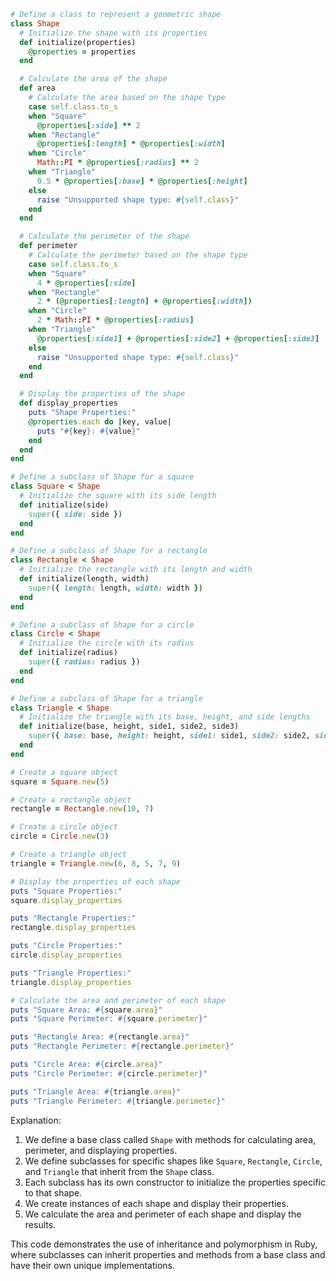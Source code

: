 ```ruby
# Define a class to represent a geometric shape
class Shape
  # Initialize the shape with its properties
  def initialize(properties)
    @properties = properties
  end

  # Calculate the area of the shape
  def area
    # Calculate the area based on the shape type
    case self.class.to_s
    when "Square"
      @properties[:side] ** 2
    when "Rectangle"
      @properties[:length] * @properties[:width]
    when "Circle"
      Math::PI * @properties[:radius] ** 2
    when "Triangle"
      0.5 * @properties[:base] * @properties[:height]
    else
      raise "Unsupported shape type: #{self.class}"
    end
  end

  # Calculate the perimeter of the shape
  def perimeter
    # Calculate the perimeter based on the shape type
    case self.class.to_s
    when "Square"
      4 * @properties[:side]
    when "Rectangle"
      2 * (@properties[:length] + @properties[:width])
    when "Circle"
      2 * Math::PI * @properties[:radius]
    when "Triangle"
      @properties[:side1] + @properties[:side2] + @properties[:side3]
    else
      raise "Unsupported shape type: #{self.class}"
    end
  end

  # Display the properties of the shape
  def display_properties
    puts "Shape Properties:"
    @properties.each do |key, value|
      puts "#{key}: #{value}"
    end
  end
end

# Define a subclass of Shape for a square
class Square < Shape
  # Initialize the square with its side length
  def initialize(side)
    super({ side: side })
  end
end

# Define a subclass of Shape for a rectangle
class Rectangle < Shape
  # Initialize the rectangle with its length and width
  def initialize(length, width)
    super({ length: length, width: width })
  end
end

# Define a subclass of Shape for a circle
class Circle < Shape
  # Initialize the circle with its radius
  def initialize(radius)
    super({ radius: radius })
  end
end

# Define a subclass of Shape for a triangle
class Triangle < Shape
  # Initialize the triangle with its base, height, and side lengths
  def initialize(base, height, side1, side2, side3)
    super({ base: base, height: height, side1: side1, side2: side2, side3: side3 })
  end
end

# Create a square object
square = Square.new(5)

# Create a rectangle object
rectangle = Rectangle.new(10, 7)

# Create a circle object
circle = Circle.new(3)

# Create a triangle object
triangle = Triangle.new(6, 8, 5, 7, 9)

# Display the properties of each shape
puts "Square Properties:"
square.display_properties

puts "Rectangle Properties:"
rectangle.display_properties

puts "Circle Properties:"
circle.display_properties

puts "Triangle Properties:"
triangle.display_properties

# Calculate the area and perimeter of each shape
puts "Square Area: #{square.area}"
puts "Square Perimeter: #{square.perimeter}"

puts "Rectangle Area: #{rectangle.area}"
puts "Rectangle Perimeter: #{rectangle.perimeter}"

puts "Circle Area: #{circle.area}"
puts "Circle Perimeter: #{circle.perimeter}"

puts "Triangle Area: #{triangle.area}"
puts "Triangle Perimeter: #{triangle.perimeter}"
```

Explanation:

1. We define a base class called `Shape` with methods for calculating area, perimeter, and displaying properties.
2. We define subclasses for specific shapes like `Square`, `Rectangle`, `Circle`, and `Triangle` that inherit from the `Shape` class.
3. Each subclass has its own constructor to initialize the properties specific to that shape.
4. We create instances of each shape and display their properties.
5. We calculate the area and perimeter of each shape and display the results.

This code demonstrates the use of inheritance and polymorphism in Ruby, where subclasses can inherit properties and methods from a base class and have their own unique implementations.